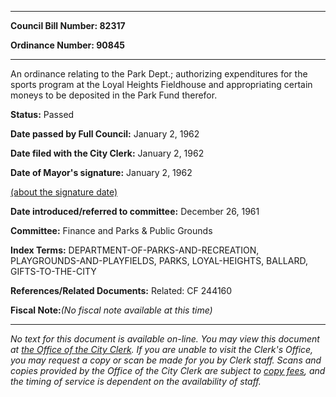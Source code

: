 

********

**Council Bill Number: 82317**
   
**Ordinance Number: 90845**
********

 An ordinance relating to the Park Dept.; authorizing expenditures for the sports program at the Loyal Heights Fieldhouse and appropriating certain moneys to be deposited in the Park Fund therefor.

**Status:** Passed
   
**Date passed by Full Council:** January 2, 1962
   
**Date filed with the City Clerk:** January 2, 1962
   
**Date of Mayor's signature:** January 2, 1962
   
[(about the signature date)](/~public/approvaldate.htm)
   
   
   
**Date introduced/referred to committee:** December 26, 1961
   
**Committee:** Finance and Parks & Public Grounds
   
   
**Index Terms:** DEPARTMENT-OF-PARKS-AND-RECREATION, PLAYGROUNDS-AND-PLAYFIELDS, PARKS, LOYAL-HEIGHTS, BALLARD, GIFTS-TO-THE-CITY

**References/Related Documents:** Related: CF 244160

**Fiscal Note:**_(No fiscal note available at this time)_
********

_No text for this document is available on-line. You may view this document at [the Office of the City Clerk](http://www.seattle.gov/leg/clerk/contactUs.htm). If you are unable to visit the Clerk's Office, you may request a copy or scan be made for you by Clerk staff. Scans and copies provided by the Office of the City Clerk are subject to [copy fees](http://clerk.seattle.gov/~public/clerkfees.htm), and the timing of service is dependent on the availability of staff._

